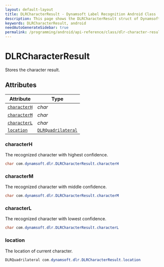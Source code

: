 ```yaml
---
layout: default-layout
title: DLRCharacterResult - Dynamsoft Label Recognition Android Class
description: This page shows the DLRCharacterResult struct of Dynamsoft Label Recognition for Android Language.
keywords: DLRCharacterResult, android
needAutoGenerateSidebar: true
permalink: /programming/android/api-reference/class/dlr-character-result.html
---
```



# DLRCharacterResult
Stores the character result.
  

## Attributes
  
| Attribute | Type |
|---------- | ---- |
| [`characterH`](#characterh) | *char* |
| [`characterM`](#characterm) | *char* |
| [`characterL`](#characterl) | *char* |
| [`location`](#location) | [`DLRQuadrilateral`](dlr-quadrilateral.md) |


### characterH
The recognized character with highest confidence.

```java
char com.dynamsoft.dlr.DLRCharacterResult.characterH
```

### characterM
The recognized character with middle confidence.

```java
char com.dynamsoft.dlr.DLRCharacterResult.characterM
```

### characterL
The recognized character with lowest confidence.

```java
char com.dynamsoft.dlr.DLRCharacterResult.characterL
```

### location
The location of current character.

```java
DLRQuadrilateral com.dynamsoft.dlr.DLRCharacterResult.location
```
